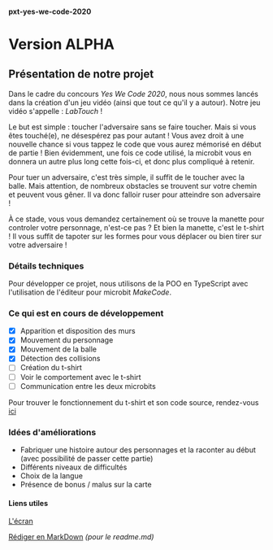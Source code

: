 #### pxt-yes-we-code-2020 ####

# Version ALPHA #

## Présentation de notre projet ##

Dans le cadre du concours _Yes We Code 2020_, nous nous sommes lancés dans la création d'un jeu vidéo (ainsi que tout ce qu'il y a autour). Notre jeu vidéo s'appelle : _LabTouch_ !

Le but est simple : toucher l'adversaire sans se faire toucher. Mais si vous êtes touché(e), ne désespérez pas pour autant ! Vous avez droit à une nouvelle chance si vous tappez le code que vous aurez mémorisé en début de partie ! Bien évidemment, une fois ce code utilisé, la microbit vous en donnera un autre plus long cette fois-ci, et donc plus compliqué à retenir.

Pour tuer un adversaire, c'est très simple, il suffit de le toucher avec la balle. Mais attention, de nombreux obstacles se trouvent sur votre chemin et peuvent vous gêner. Il va donc falloir ruser pour atteindre son adversaire !

À ce stade, vous vous demandez certainement où se trouve la manette pour controler votre personnage, n'est-ce pas ?
Et bien la manette, c'est le t-shirt ! Il vous suffit de tapoter sur les formes pour vous déplacer ou bien tirer sur votre adversaire !


### Détails techniques ### 

Pour développer ce projet, nous utilisons de la POO en TypeScript avec l'utilisation de l'éditeur pour microbit _MakeCode_.

### Ce qui est en cours de développement ###

- [x] Apparition et disposition des murs
- [x] Mouvement du personnage
- [x] Mouvement de la balle
- [x] Détection des collisions
- [ ] Création du t-shirt
- [ ] Voir le comportement avec le t-shirt
- [ ] Communication entre les deux microbits

Pour trouver le fonctionnement du t-shirt et son code source, rendez-vous [ici](https://github.com/ywc-hb/pxt-yes-we-code-t-shirt/)

### Idées d'améliorations ###

 - Fabriquer une histoire autour des personnages et la raconter au début (avec possibilité de passer cette partie)
 - Différents niveaux de difficultés
 - Choix de la langue
 - Présence de bonus / malus sur la carte


#### Liens utiles ####

[L'écran](https://www.kubii.fr/microbit/2198-module-d-affichage-colore-18-pour-micro-bit-160x128-kubii-3272496011120.html)

[Rédiger en MarkDown](https://openclassrooms.com/fr/courses/1304236-redigez-en-markdown) _(pour le readme.md)_

